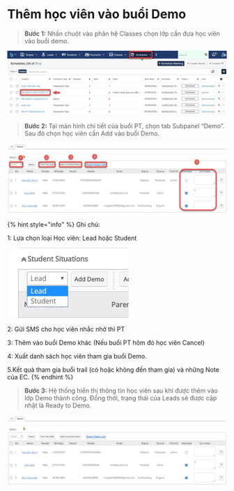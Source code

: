 # Thêm học viên vào buổi Demo

> **Bước 1:** Nhấn chuột vào phân hệ Classes chọn lớp cần đưa học viên vào buổi demo.

![](<../../../.gitbook/assets/Schedule4 (2).jpg>)

> **Bước 2:** Tại màn hình chi tiết của buổi PT, chọn tab Subpanel “Demo”. Sau đó chọn học viên cần Add vào buổi Demo.

![](../../../.gitbook/assets/demo.jpg)

{% hint style="info" %}
Ghi chú:

1: Lựa chọn loại Học viên: Lead hoặc Student

<img src="../../../.gitbook/assets/ThemDemo3.png" alt="" data-size="original">&#x20;

2: Gửi SMS cho học viên nhắc nhở thì PT

3: Thêm vào buổi Demo khác (Nếu buổi PT hôm đó học viên Cancel)

4: Xuất danh sách học viên tham gia buổi Demo.

5.Kết quả tham gia buổi trail (có hoặc không đến tham gia) và những Note của EC.
{% endhint %}

> **Bước 3:** Hệ thống hiển thị thông tin học viên sau khi được thêm vào lớp Demo thành công. Đồng thời, trạng thái của Leads sẽ được cập nhật là Ready to Demo.

![](<../../../.gitbook/assets/demo (1).jpg>)
